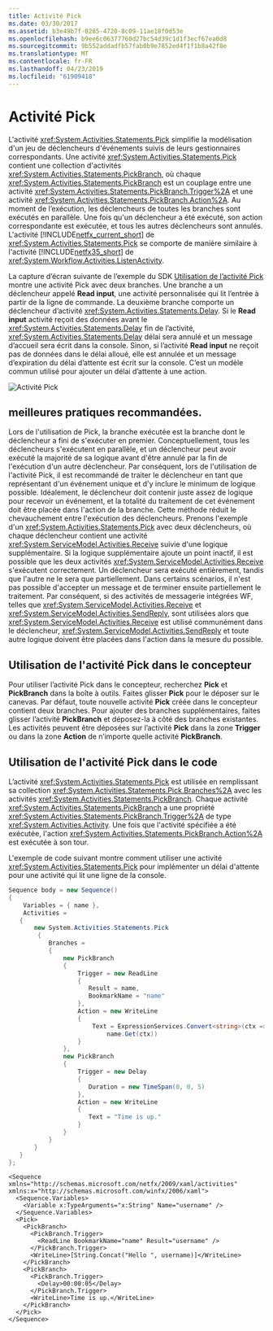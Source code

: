 ```yaml
---
title: Activité Pick
ms.date: 03/30/2017
ms.assetid: b3e49b7f-0285-4720-8c09-11ae18f0d53e
ms.openlocfilehash: b9ee6c06377760d27bc54d39c1d1f3ecf67ea0d8
ms.sourcegitcommit: 9b552addadfb57fab0b9e7852ed4f1f1b8a42f8e
ms.translationtype: MT
ms.contentlocale: fr-FR
ms.lasthandoff: 04/23/2019
ms.locfileid: "61909418"
---
```

# <a name="pick-activity"></a>Activité Pick
L'activité <xref:System.Activities.Statements.Pick> simplifie la modélisation d'un jeu de déclencheurs d'événements suivis de leurs gestionnaires correspondants.  Une activité <xref:System.Activities.Statements.Pick> contient une collection d'activités <xref:System.Activities.Statements.PickBranch>, où chaque <xref:System.Activities.Statements.PickBranch> est un couplage entre une activité <xref:System.Activities.Statements.PickBranch.Trigger%2A> et une activité <xref:System.Activities.Statements.PickBranch.Action%2A>.  Au moment de l’exécution, les déclencheurs de toutes les branches sont exécutés en parallèle.  Une fois qu'un déclencheur a été exécuté, son action correspondante est exécutée, et tous les autres déclencheurs sont annulés.  L'activité [!INCLUDE[netfx_current_short](../../../includes/netfx-current-short-md.md)] de <xref:System.Activities.Statements.Pick> se comporte de manière similaire à l'activité [!INCLUDE[netfx35_short](../../../includes/netfx35-short-md.md)] de <xref:System.Workflow.Activities.ListenActivity>.  
  
 La capture d’écran suivante de l’exemple du SDK [Utilisation de l’activité Pick](./samples/using-the-pick-activity.md) montre une activité Pick avec deux branches.  Une branche a un déclencheur appelé **Read input**, une activité personnalisée qui lit l’entrée à partir de la ligne de commande. La deuxième branche comporte un déclencheur d’activité <xref:System.Activities.Statements.Delay>. Si le **Read input** activité reçoit des données avant le <xref:System.Activities.Statements.Delay> fin de l’activité, <xref:System.Activities.Statements.Delay> délai sera annulé et un message d’accueil sera écrit dans la console.  Sinon, si l’activité **Read input** ne reçoit pas de données dans le délai alloué, elle est annulée et un message d’expiration du délai d’attente est écrit sur la console.  C’est un modèle commun utilisé pour ajouter un délai d’attente à une action.  
  
 ![Activité Pick](./media/pick-activity/pick-activity-two-branches.jpg)  
  
## <a name="best-practices"></a>meilleures pratiques recommandées.  
 Lors de l'utilisation de Pick, la branche exécutée est la branche dont le déclencheur a fini de s'exécuter en premier.  Conceptuellement, tous les déclencheurs s'exécutent en parallèle, et un déclencheur peut avoir exécuté la majorité de sa logique avant d'être annulé par la fin de l'exécution d'un autre déclencheur.  Par conséquent, lors de l'utilisation de l'activité Pick, il est recommandé de traiter le déclencheur en tant que représentant d'un événement unique et d'y inclure le minimum de logique possible.  Idéalement, le déclencheur doit contenir juste assez de logique pour recevoir un événement, et la totalité du traitement de cet événement doit être placée dans l'action de la branche.  Cette méthode réduit le chevauchement entre l'exécution des déclencheurs.  Prenons l'exemple d'un <xref:System.Activities.Statements.Pick> avec deux déclencheurs, où chaque déclencheur contient une activité <xref:System.ServiceModel.Activities.Receive> suivie d'une logique supplémentaire.  Si la logique supplémentaire ajoute un point inactif, il est possible que les deux activités <xref:System.ServiceModel.Activities.Receive> s'exécutent correctement.  Un déclencheur sera exécuté entièrement, tandis que l'autre ne le sera que partiellement.  Dans certains scénarios, il n'est pas possible d'accepter un message et de terminer ensuite partiellement le traitement.  Par conséquent, si des activités de messagerie intégrées WF, telles que <xref:System.ServiceModel.Activities.Receive> et <xref:System.ServiceModel.Activities.SendReply>, sont utilisées alors que <xref:System.ServiceModel.Activities.Receive> est utilisé communément dans le déclencheur, <xref:System.ServiceModel.Activities.SendReply> et toute autre logique doivent être placées dans l'action dans la mesure du possible.  
  
## <a name="using-the-pick-activity-in-the-designer"></a>Utilisation de l'activité Pick dans le concepteur  
 Pour utiliser l’activité Pick dans le concepteur, recherchez **Pick** et **PickBranch** dans la boîte à outils.  Faites glisser **Pick** pour le déposer sur le canevas.  Par défaut, toute nouvelle activité **Pick** créée dans le concepteur contient deux branches.  Pour ajouter des branches supplémentaires, faites glisser l’activité **PickBranch** et déposez-la à côté des branches existantes. Les activités peuvent être déposées sur l’activité **Pick** dans la zone **Trigger** ou dans la zone **Action** de n’importe quelle activité **PickBranch**.  
  
## <a name="using-the-pick-activity-in-code"></a>Utilisation de l'activité Pick dans le code  
 L’activité <xref:System.Activities.Statements.Pick> est utilisée en remplissant sa collection <xref:System.Activities.Statements.Pick.Branches%2A> avec les activités <xref:System.Activities.Statements.PickBranch>. Chaque activité <xref:System.Activities.Statements.PickBranch> a une propriété <xref:System.Activities.Statements.PickBranch.Trigger%2A> de type <xref:System.Activities.Activity>. Une fois que l'activité spécifiée a été exécutée, l'action <xref:System.Activities.Statements.PickBranch.Action%2A> est exécutée à son tour.  
  
 L'exemple de code suivant montre comment utiliser une activité <xref:System.Activities.Statements.Pick> pour implémenter un délai d'attente pour une activité qui lit une ligne de la console.  
  
```csharp  
Sequence body = new Sequence()  
{  
    Variables = { name },  
    Activities =   
   {  
       new System.Activities.Statements.Pick  
        {  
           Branches =   
           {  
               new PickBranch  
               {  
                   Trigger = new ReadLine  
                   {  
                      Result = name,  
                      BookmarkName = "name"  
                   },  
                   Action = new WriteLine   
                   {   
                       Text = ExpressionServices.Convert<string>(ctx => "Hello " +   
                           name.Get(ctx))   
                   }  
               },  
               new PickBranch  
               {  
                   Trigger = new Delay  
                   {  
                      Duration = new TimeSpan(0, 0, 5)  
                   },  
                   Action = new WriteLine  
                   {  
                      Text = "Time is up."  
                   }  
               }  
           }  
       }  
   }  
};  
```  
  
```xaml  
<Sequence xmlns="http://schemas.microsoft.com/netfx/2009/xaml/activities" xmlns:x="http://schemas.microsoft.com/winfx/2006/xaml">  
  <Sequence.Variables>  
    <Variable x:TypeArguments="x:String" Name="username" />  
  </Sequence.Variables>  
  <Pick>  
    <PickBranch>  
      <PickBranch.Trigger>  
        <ReadLine BookmarkName="name" Result="username" />  
      </PickBranch.Trigger>  
      <WriteLine>[String.Concat("Hello ", username)]</WriteLine>  
    </PickBranch>  
    <PickBranch>  
      <PickBranch.Trigger>  
        <Delay>00:00:05</Delay>  
      </PickBranch.Trigger>  
      <WriteLine>Time is up.</WriteLine>  
    </PickBranch>  
  </Pick>  
</Sequence>  
```
